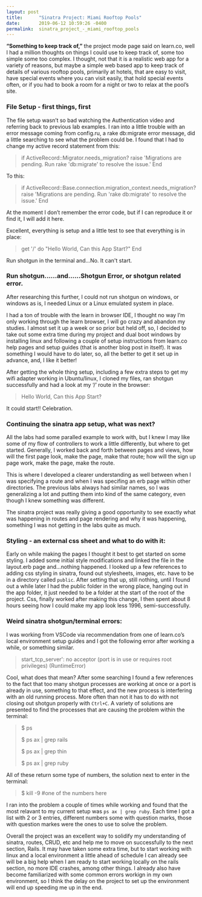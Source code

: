 ```yaml
---
layout: post
title:      "Sinatra Project: Miami Rooftop Pools"
date:       2019-06-12 10:59:26 -0400
permalink:  sinatra_project_-_miami_rooftop_pools
---
```



**“Something to keep track of,”** the project mode page said on learn.co, well I had a million thoughts on things I could use to keep track of, some too simple some too complex.  I thought, not that it is a realistic web app for a variety of reasons, but maybe a simple web based app to keep track of details of various rooftop pools, primarily at hotels, that are easy to visit, have special events where you can visit easily, that hold special events often, or if you had to book a room for a night or two to relax at the pool’s site. 

### File Setup - first things, first
The file setup wasn’t so bad watching the Authentication video and referring back to previous lab examples.  I ran into a little trouble with an error message coming from config.ru, a rake db:migrate error message, did a little searching to see what the problem could be.  I found that I had to change my active record statement from this: 
> 	if ActiveRecord::Migrator.needs_migration?
> 		raise 'Migrations are pending.
> 		Run rake 'db:migrate' to resolve the issue.'
> 	End
	
To this: 

> 	if ActiveRecord::Base.connection.migration_context.needs_migration?
> 		raise 'Migrations are pending. Run 'rake db:migrate' to resolve the issue.'
> 		End



At the moment I don’t remember the error code, but if I can reproduce it or find it, I will add it here.

Excellent, everything is setup and a little test to see that everything is in place:
> 	get '/' do
>    		"Hello World, Can this App Start?"
>  	End 

Run shotgun in the terminal and...No. It can't start.

### Run shotgun…...and…...Shotgun Error, or shotgun related error.
After researching this further, I could not run shotgun on windows, or windows as is, I needed Linux or a Linux emulated system in place.

I had a ton of trouble with the learn in browser IDE, I thought no way I’m only working through the learn browser, I will go crazy and abandon my studies.  I almost set it up a week or so prior but held off, so, I decided to take out some extra time during my project and dual boot windows by installing linux and following a couple of setup instructions from learn.co help pages and setup guides (that is another blog post in itself).  It was something I would have to do later, so, all the better to get it set up in advance, and, I like it better!

After getting the whole thing setup, including a few extra steps to get my wifi adapter working in Ubuntu/linux, I cloned my files, ran shotgun successfully and had a look at my ‘/’ route in the browser:
> 	Hello World, Can this App Start?

It could start!! Celebration.

### Continuing the sinatra app setup, what was next?
All the labs had some paralled example to work with, but I knew I may like some of my flow of controllers to work a little differently, but where to get started.  Generally, I worked back and forth between pages and views, how will the first page look, make the page, make that route; how will the sign up page work, make the page, make the route.

This is where I developed a clearer understanding as well between when I was specifying a route and when I was specifing an erb page within other directories.  The previous labs always had similar names, so I was generalizing a lot and putting them into kind of the same category, even though I knew something was different.

The sinatra project was really giving a good opportunity to see exactly what was happening in routes and page rendering and why it was happening, something I was not getting in the labs quite as much.

### Styling - an external css sheet and what to do with it:
Early on while making the pages I thought it best to get started on some styling.  I added some initial style modifications and linked the file in the layout.erb page and...nothing happened.  I looked up a few references to adding css styling in sinatra, found out stylesheets, images, etc. have to be in a directory called `public`. After setting that up, still nothing, until I found out a while later I had the public folder in the wrong place, hanging out in the app folder, it just needed to be a folder at the start of the root of the project.  Css, finally worked after making this change, I then spent about 8 hours seeing how I could make my app look less 1996, semi-successfully.

### Weird sinatra shotgun/terminal errors:
I was working from VSCode via recommendation from one of learn.co’s local environment setup guides and I got the following error after working a while, or something similar.

> start_tcp_server': no acceptor (port is in use or requires root privileges) (RuntimeError)

Cool, what does that mean? After some searching I found a few references to the fact that too many shotgun processes are working at once or a port is already in use, something to that effect, and the new process is interfering with an old running process.  More often than not it has to do with not closing out shotgun properly with `Ctrl+C`.
A variety of solutions are presented to find the processes that are causing the problem within the terminal:

> $ ps
> 
> $ ps ax | grep rails
> 
> $ ps ax | grep thin 
> 
> $ ps ax | grep ruby


All of these return some type of numbers, the solution next to enter in the terminal:
> $ kill -9  #one of the numbers here

I ran into the problem a couple of times while working and found that the most relavant to my current setup was `ps ax | grep ruby`.  Each time I got a list with 2 or 3 entries, different numbers some with question marks, those with question markes were the ones to use to solve the problem.

Overall the project was an excellent way to solidify my understanding of sinatra, routes, CRUD, etc and help me to move on successfully to the next section, Rails.  It may have taken some extra time, but to start working with linux and a local environment a little ahead of schedule I can already see will be a big help when I am ready to start working locally on the rails section, no more IDE crashes, among other things.  I already also have become familiarized with some common errors workign in my own environment, so I think the delay on the project to set up the environment will end up speeding me up in the end.

















